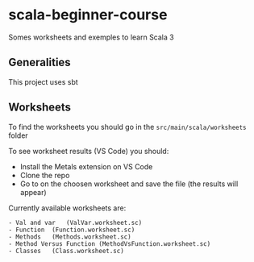 # scala-beginner-course

Somes worksheets and exemples to learn Scala 3

## Generalities

This project uses sbt

## Worksheets

To find the worksheets you should go in the `src/main/scala/worksheets` folder

To see worksheet results (VS Code) you should:

- Install the Metals extension on VS Code
- Clone the repo
- Go to on the choosen worksheet and save the file (the results will appear)

Currently available worksheets are:

```
- Val and var 	(ValVar.worksheet.sc)
- Function 	(Function.worksheet.sc)
- Methods 	(Methods.worksheet.sc)
- Method Versus Function (MethodVsFunction.worksheet.sc)
- Classes	(Class.worksheet.sc)
```